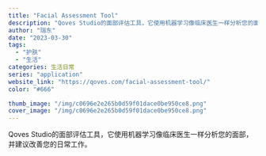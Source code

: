 ```yaml
---
title: "Facial Assessment Tool"
description: "Qoves Studio的面部评估工具，它使用机器学习像临床医生一样分析您的面部，并建议改善您的日常工作。"
author: "瑞东"
date: "2023-03-30"
tags:
  - "护肤"
  - "生活"
categories: 生活日常
series: "application"
website_link: "https://qoves.com/facial-assessment-tool/"
color: "#666"

thumb_image: "/img/c0696e2e265b0d59f01dace0be950ce8.png"
cover_image: "/img/c0696e2e265b0d59f01dace0be950ce8.png"
---
```


Qoves Studio的面部评估工具，它使用机器学习像临床医生一样分析您的面部，并建议改善您的日常工作。